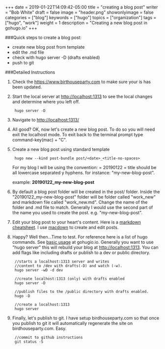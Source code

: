 +++
date = 2019-01-22T14:09:42-05:00
title = "creating a blog post"
writer = "Bob White"
draft = false
image = "header.png"
showonlyimage = false
categories = ["blog"]
keywords = ["hugo"]
topics = ["organization"]
tags = ["hugo", "work"]
weight = 1
description = "Creating a new blog post in gohugo.io"
+++

###Quick steps to create a blog post:

* create new blog post from template
* edit the .md file
* check with hugo server -D (drafts enabled)
* push to git
	

<!--more-->

###Detailed Instructions

1. Check the <https://www.birthouseparty.com> to make sure your is has been updated. 
2. Start the local server at <http://localhost:1313> to see the local changes and determine where you left off. 

		hugo server -D

3. Navigate to [http://localhost:1313/](http://localhost:1313/)

4. All good? OK, now let's create a new blog post.  To do so you will need exit the localhost mode.  To exit back to the terminal prompt type command-key(mac) + "C".

5. Create a new blog post using standard template

		hugo new --kind post-bundle post/<date>_<title-no-spaces>
		
	For my blog I will be using the convention:
	<date> = 20190122 
	<title-no-spaces> = title should be all lowercase separated y hyphens.  for instance:  "my-new-blog-post".
	
	example: **20190122_my-new-blog-post**
	
6. By default a blog post folder will be created in the post/ folder. Inside the "20190122_my-new-blog-post" folder will be folder called "work_new" and markdown file called "work_new.md".   Change the name of the folder and .md file to match.  Generally I would use the second part of the name you used to create the post.  e.g. "my-new-blog-post".

7. Edit your blog post to your heart's content.  Here is a [markdown cheatsheet](https://github.com/adam-p/markdown-here/wiki/Markdown-Cheatsheet). I use [macdown](https://macdown.uranusjr.com/) to create and edit posts. 

8. Happy? Well then...Time to test. For reference here is a list of hugo commands.  See [basic usage](https://gohugo.io/getting-started/usage/) at gohugio.io.  Generally you want to use "hugo server" this will rebuild your blog at <http://localhost:1313>.  You can add flags like including drafts or publish to a dev or public directory.

		//starts a localhost:1313 server and writes 
		//content to /dev with drafts(-D) and watch (-w).
		hugo server -wD -d dev
		
		//create localhost:1313 (only) with drafts enabled
		hugo server -D
		
		//publish files to the /public directory with drafts enabled.
		hugo -D
		
		//create a localhost:1313 
		hugo server

9. Finally, let's publish to git.  I have setup birdhouseparty.com so that once you publish to git it will automatically regenerate the site on birdhouseparty.com.  Easy.

		//commit to github instructions
		git status -S
		

